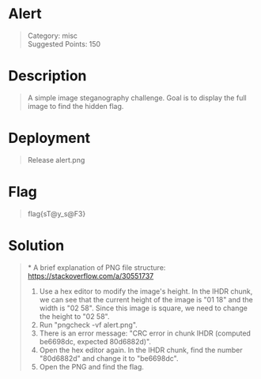 # Alert

> Category: misc  
> Suggested Points: 150

# Description
> A simple image steganography challenge. Goal is to display the full image to find the hidden flag.

# Deployment
> Release alert.png

# Flag
> flag{sT@y_s@F3}

# Solution
> \* A brief explanation of PNG file structure: https://stackoverflow.com/a/30551737  
> 1. Use a hex editor to modify the image's height. In the IHDR chunk, we can see that the current height of the image is "01 18" and the width is "02 58". Since this image is square, we need to change the height to "02 58".  
> 2. Run "pngcheck -vf alert.png".  
> 3. There is an error message: "CRC error in chunk IHDR (computed be6698dc, expected 80d6882d)".  
> 4. Open the hex editor again. In the IHDR chunk, find the number "80d6882d" and change it to "be6698dc".  
> 5. Open the PNG and find the flag.  
